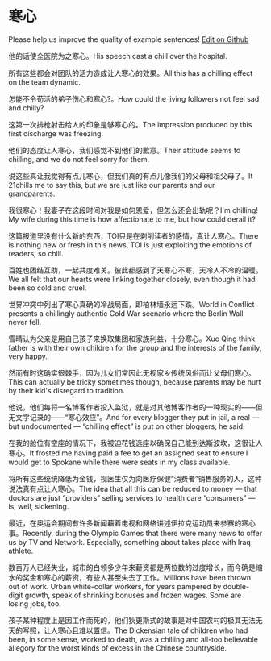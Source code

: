 # 寒心

Please help us improve the quality of example sentences! [Edit on Github](https://github.com/jiyushe/jiyu-example-sentence-source/blob/main/chinese/hanxin.md)

<p><span class="chinese">他的话使全医院为之寒心。</span><span class="english">His speech cast a chill over the hospital.</span></p>

<p><span class="chinese">所有这些都会对团队的活力造成让人寒心的效果。</span><span class="english">All this has a chilling effect on the team dynamic.</span></p>

<p><span class="chinese">怎能不令苟活的弟子伤心和寒心?。</span><span class="english">How could the living followers not feel sad and chilly?</span></p>

<p><span class="chinese">这第一次排枪射击给人的印象是够寒心的。</span><span class="english">The impression produced by this first discharge was freezing.</span></p>

<p><span class="chinese">他们的态度让人寒心，我们感觉不到他们的歉意。</span><span class="english">Their attitude seems to chilling, and we do not feel sorry for them.</span></p>

<p><span class="chinese">说这些真让我觉得有点儿寒心，但我们真的有点儿像我们的父母和祖父母了。</span><span class="english">It 21chills me to say this, but we are just like our parents and our grandparents.</span></p>

<p><span class="chinese">我很寒心！我妻子在这段时间对我是如何恩爱，但怎么还会出轨呢？</span><span class="english">I'm chilling! My wife during this time is how affectionate to me, but how could derail it?</span></p>

<p><span class="chinese">这篇报道里没有什么新的东西，TOI只是在剥削读者的感情，真让人寒心。</span><span class="english">There is nothing new or fresh in this news, TOI is just exploiting the emotions of readers, so chill.</span></p>

<p><span class="chinese">百姓也团结互助，一起共度难关。彼此都感到了天寒心不寒，天冷人不冷的温暖。</span><span class="english">We all felt that our hearts were linking together closely, even though it had been so cold and cruel.</span></p>

<p><span class="chinese">世界冲突中列出了寒心真确的冷战局面，即柏林墙永远下跌。</span><span class="english">World in Conflict presents a chillingly authentic Cold War scenario where the Berlin Wall never fell.</span></p>

<p><span class="chinese">雪晴认为父亲是用自己孩子来换取集团和家族利益，十分寒心。</span><span class="english">Xue Qing think father is with their own children for the group and the interests of the family, very happy.</span></p>

<p><span class="chinese">然而有时这确实很棘手，因为儿女们常因此无视家乡传统风俗而让父母们寒心。</span><span class="english">This can actually be tricky sometimes though, because parents may be hurt by their kid's disregard to tradition.</span></p>

<p><span class="chinese">他说，他们每将一名博客作者投入监狱，就是对其他博客作者的一种现实的——但无文字记录的——“寒心效应”。</span><span class="english">And for every blogger they put in jail, a real — but undocumented — “chilling effect” is put on other bloggers, he said.</span></p>

<p><span class="chinese">在我的舱位有空座的情况下，我被迫花钱选座以确保自己能到达斯波坎，这很让人寒心。</span><span class="english">It frosted me having paid a fee to get an assigned seat to ensure I would get to Spokane while there were seats in my class available.</span></p>

<p><span class="chinese">将所有这些统统降低为金钱，视医生仅为向医疗保健“消费者”销售服务的人，这种说法真有点让人寒心。</span><span class="english">The idea that all this can be reduced to money — that doctors are just “providers” selling services to health care “consumers” — is, well, sickening.</span></p>

<p><span class="chinese">最近，在奥运会期间有许多新闻藉着电视和网络讲述伊拉克运动员来参赛的寒心事。</span><span class="english">Recently, during the Olympic Games that there were many news to offer us by TV and Network. Especially, something about takes place with Iraq athlete.</span></p>

<p><span class="chinese">数百万人已经失业，城市的白领多少年来薪资都是两位数的过度增长，而今确是缩水的奖金和寒心的薪资，有些人甚至失去了工作。</span><span class="english">Millions have been thrown out of work. Urban white-collar workers, for years pampered by double-digit growth, speak of shrinking bonuses and frozen wages. Some are losing jobs, too.</span></p>

<p><span class="chinese">孩子某种程度上是因工作而死的，他们狄更斯式的故事是对中国农村的极其无法无天的写照，让人寒心且难以置信。</span><span class="english">The Dickensian tale of children who had been, in some sense, worked to death, was a chilling and all-too believable allegory for the worst kinds of excess in the Chinese countryside.</span></p>


